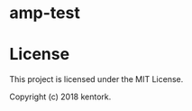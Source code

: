 # amp-test

# License

This project is licensed under the MIT License.

Copyright (c) 2018 kentork.

